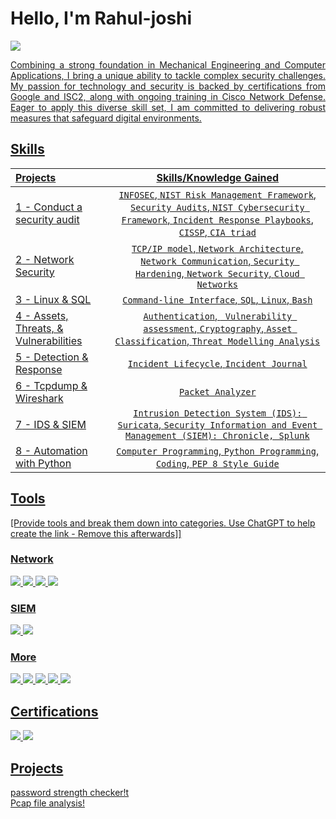 
# Hello, I'm Rahul-joshi
<a href="https://www.linkedin.com/in/rahul-joshi-a48b792b0?utm_source=share&utm_campaign=share_via&utm_content=profile&utm_medium=android_app"><img src="https://img.shields.io/badge/-LinkedIn-0072b1?&style=for-the-badge&logo=linkedin&logoColor=white" /></a>
<a href="">

<p align="justify">
Combining a strong foundation in Mechanical Engineering and Computer Applications, I bring a unique ability to tackle complex security challenges. My passion for technology and security is backed by certifications from Google and ISC2, along with ongoing training in Cisco Network Defense. Eager to apply this diverse skill set, I am committed to delivering robust measures that safeguard digital environments.
<p/>
    
<!---## Objective
[Provide Objective - Remove this afterwards]]

My journey in computer science has led me to develop a passion for cybersecurity, and I am now eager to transition into this field, specifically aiming to join a Security Operations Center (SOC) as a Tier 1 Analyst.
--->
## Skills
| Projects | Skills/Knowledge Gained | 
| :--- |:---:|
| [1](https://github.com/Rahul0860/cyber_port/tree/e8807c198707118f4866642278ee6acd8994c913/01%20Conduct%20an%20Audit) - Conduct a security audit | `INFOSEC`, `NIST Risk Management Framework`, `Security Audits`, `NIST Cybersecurity Framework`, `Incident Response Playbooks`, `CISSP`, `CIA triad` |
| [2](https://github.com/Rahul0860/cyber_port/tree/e8807c198707118f4866642278ee6acd8994c913/02%20Network%20Security) - Network Security | `TCP/IP model`,  `Network Architecture`, `Network Communication`, `Security Hardening`, `Network Security`, `Cloud Networks` | 
| [3](https://github.com/Rahul0860/cyber_port/tree/e8807c198707118f4866642278ee6acd8994c913/03%20Linux%20%26%20SQL) - Linux & SQL | `Command-line Interface`, `SQL`, `Linux`, `Bash` | 
| [4](https://github.com/Rahul0860/cyber_port/tree/e8807c198707118f4866642278ee6acd8994c913/04%20Assets%2C%20Threats%2C%20%26%20Vulnerabilities) - Assets, Threats, & Vulnerabilities | `Authentication`, ` Vulnerability assessment`, `Cryptography`, `Asset Classification`, `Threat Modelling Analysis`|
| [5](https://github.com/Rahul0860/cyber_port/tree/e8807c198707118f4866642278ee6acd8994c913/05%20Detection%20%26%20Response) - Detection & Response | `Incident Lifecycle`, `Incident Journal` |
| [6](https://github.com/Rahul0860/cyber_port/tree/e8807c198707118f4866642278ee6acd8994c913/06%20Tcpdump%20%26%20Wireshark) - Tcpdump & Wireshark | `Packet Analyzer` | 
| [7](https://github.com/Rahul0860/cyber_port/tree/e8807c198707118f4866642278ee6acd8994c913/07%20%20IDS%20%26%20SIEM) - IDS & SIEM | `Intrusion Detection System (IDS): Suricata`, `Security Information and Event Management (SIEM): Chronicle, Splunk` |
| [8](*Link*) - Automation with Python | `Computer Programming`, `Python Programming`, `Coding`, `PEP 8 Style Guide`| 



## Tools
[Provide tools and break them down into categories. Use ChatGPT to help create the link - Remove this afterwards]]

### Network
<div>
    <img src="https://img.shields.io/badge/-Wireshark-1679A7?&style=for-the-badge&logo=Wireshark&logoColor=white" />
    <img src="https://img.shields.io/badge/-Suricata-EF3B2D?&style=for-the-badge&logo=Suricata&logoColor=white" />
    <!---<img src="https://img.shields.io/badge/-Zeek-777BB4?&style=for-the-badge&logo=Zeek&logoColor=white" />--->
    <img src="https://img.shields.io/badge/-Tcpdump-007CBA?&style=for-the-badge&logo=Tcpdump&logoColor=white" />
    <img src="https://img.shields.io/badge/-Nmap-005571?&style=for-the-badge&logo=Elastic&logo=Nmap&logoColor=white" />


</div>

### SIEM
<div>
    <img src="https://img.shields.io/badge/-Splunk-000000?&style=for-the-badge&logo=Splunk&logoColor=white" />
    <img src="https://img.shields.io/badge/-Elastic-005571?&style=for-the-badge&logo=Elastic&logoColor=white" />
</div>

### More 
<div>
    <img src="https://img.shields.io/badge/-Metasploit-007BFF?&style=for-the-badge&logo=Metasploit&logoColor=white" />  
    <img src="https://img.shields.io/badge/-SQL-008080?&style=for-the-badge&logo=PostgreSQL&logoColor=white" />
    <img src="https://img.shields.io/badge/-VirtualBox-FFF5EE?&style=for-the-badge&logo=VirtualBox&logoColor=black" />
    <img src="https://img.shields.io/badge/-Python-191970?&style=for-the-badge&logo=Python&logoColor=white" />
    <img src="https://img.shields.io/badge/-Nessus-007BFF?&style=for-the-badge&logo=Nessus&logoColor=white" />
    


    
   <!--- <img src="https://img.shields.io/badge/-Microsoft_Defender_for_Endpoint-00A4EF?&style=for-the-badge&logo=Microsoft&logoColor=white" />
    <img src="https://img.shields.io/badge/-Velociraptor-4B275F?&style=for-the-badge&logo=Velociraptor&logoColor=white" />
</div>--->


## Certifications
<div>
<img src="https://img.shields.io/badge/-Cyber_Cert-000000?&style=for-the-badge&logo=Google&logoColor=white&labelColor=green" />
<img src="https://img.shields.io/badge/CC-green?style=for-the-badge&logo=isc2&logoSize=auto">




</div>

## Projects

<a href="https://github.com/Rahul0860/cyber_port/tree/e8807c198707118f4866642278ee6acd8994c913/Automation%20with%20Python">password strength checker!t</a>
<br>
<a href="https://github.com/Rahul0860/cyber_port/blob/main/Automation%20with%20Python/NetVision.py">Pcap file analysis!</a>


  
<!---
Store_room
  | Skill                              | Associated Project         |
|------------------------------------|----------------------------|
| Conduct a security audits          | <a href="https://google.com">Detection Lab</a>|
| Network Security                   | <a href="https://google.com">Detection Lab</a>|
| Linux & SQL                        | SOC Automation Lab|
| Assets, Threats, & Vulnerabilities | SOC Automation Lab|
| Detection & Response               | SOC Automation Lab|
| Tcpdump & Wireshark                | SOC Automation Lab|
| IDS & SIEM                         | SOC Automation Lab|
| Tcpdump & Wireshar                 | SOC Automation Lab|
  --->
